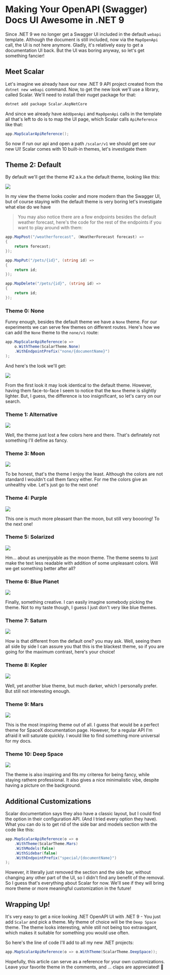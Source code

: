# Making Your OpenAPI (Swagger) Docs UI Awesome in .NET 9

Since .NET 9 we no longer get a Swagger UI included in the default `webapi` template. Although the document is still included, now via the `MapOpenApi` call, the UI is not here anymore. Gladly, it's relatively easy to get a documentation UI back. But the UI was boring anyway, so let's get something fancier!

## Meet Scalar

Let's imagine we already have our new .NET 9 API project created from the `dotnet new webapi` command. Now, to get the new look we'll use a library, called Scalar. We'll need to install their nuget package for that:

```sh
dotnet add package Scalar.AspNetCore
```

And since we already have `AddOpenApi` and `MapOpenApi` calls in the template all that's left to do is to map the UI page, which Scalar calls `ApiReference` like that:

```csharp
app.MapScalarApiReference();
```

So now if run our api and open a path `/scalar/v1` we should get see our new UI! Scalar comes with 10 built-in themes, let's investigate them

## Theme 2: Default

By default we'll get the theme #2 a.k.a the default theme, looking like this:

![](default.png)

In my view the theme looks cooler and more modern than the Swagger UI, but of course staying with the default theme is very boring let's investigate what else do we have

> You may also notice there are a few endpoints besides the default weather forecast, here's the code for the rest of the endpoints if you want to play around with them:

```csharp
app.MapPost("/weatherforecast", (WeatherForecast forecast) =>
{
    return forecast;
});

app.MapPut("/pets/{id}", (string id) =>
{
    return id;
});

app.MapDelete("/pets/{id}", (string id) =>
{
    return id;
});
```

### Theme 0: None

Funny enough, besides the default theme we have a `None` theme. For our experiments we can serve few themes on different routes. Here's how we can add the `None` theme to the `none/v1` route:

```csharp
app.MapScalarApiReference(o => 
    o.WithTheme(ScalarTheme.None)
    .WithEndpointPrefix("none/{documentName}")
);
```

And here's the look we'll get:

![](none.png)

From the first look it may look identical to the default theme. However, having them face-to-face I seem to notice that the `None` theme is slightly lighter. But, I guess, the difference is too insignificant, so let's carry on our search.

### Theme 1: Alternative

![](alternative.png)

Well, the theme just lost a few colors here and there. That's definately not something I'll define as fancy.

### Theme 3: Moon

![](moon.png)

To be honest, that's the theme I enjoy the least. Although the colors are not standard I wouldn't call them fancy either. For me the colors give an unhealthy vibe. Let's just go to the next one!

### Theme 4: Purple

![](purple.png)

This one is much more pleasant than the moon, but still very boooring! To the next one!

### Theme 5: Solarized

![](solarized.png)

Hm... about as unenjoyable as the moon theme. The theme seems to just make the text less readable with addition of some unpleasant colors. Will we get something better after all?

### Theme 6: Blue Planet

![](blue-planet.png)

Finally, something creative. I can easily imagine somebody picking the theme. Not to my taste though, I guess I just don't very like blue themes.

### Theme 7: Saturn

![](saturn.png)

How is that different from the default one? you may ask. Well, seeing them all side by side I can assure you that this is the blackest theme, so if you are going for the maximum contrast, here's your choice!

### Theme 8: Kepler

![](kepler.png)

Well, yet another blue theme, but much darker, which I personally prefer. But still not interesting enough.

### Theme 9: Mars

![](mars.png)

This is the most inspiring theme out of all. I guess that would be a perfect theme for SpaceX documentation page. However, for a regular API I'm afraid it will saturate quickly. I would like to find something more universal for my docs.

### Theme 10: Deep Space

![](deep.png)

The theme is also inspiring and fits my criterea for being fancy, while staying rathere professional. It also gives a nice minimalistic vibe, despite having a picture on the background.

## Additional Customizations

Scalar documentation says they also have a classic layout, but I could find the option in their configuration API. (And I tried every option they have). What you can do is to get rid of the side bar and models section with the code like this:

```csharp
app.MapScalarApiReference(o => o
    .WithTheme(ScalarTheme.Mars)
    .WithModels(false)
    .WithSidebar(false)
    .WithEndpointPrefix("special/{documentName}")
);
```

However, it literally just removed the section and the side bar, without changing any other part of the UI, so I didn't find any benefit of the removal. So I guess that's everything about Scalar for now. We'll see if they will bring more theme or more meaningful customization in the future!

## Wrapping Up!

It's very easy to get a nice looking .NET OpenAPI UI with .NET 9 - You just add `Scalar` and pick a theme. My theme of choice will be the `Deep Space` theme. The theme looks interesting, while still not being too extravagant, which makes it suitable for something you would use often.

So here's the line of code I'll add to all my new .NET projects:

```csharp
app.MapScalarApiReference(o => o.WithTheme(ScalarTheme.DeepSpace));
```

Hopefully, this article can serve as a reference for your own customizations. Leave your favorite theme in the comments, and ... claps are appreciated! 👏
